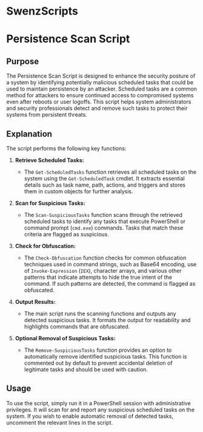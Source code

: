 # SwenzScripts
# Persistence Scan Script

## Purpose

The Persistence Scan Script is designed to enhance the security posture of a system by identifying potentially malicious scheduled tasks that could be used to maintain persistence by an attacker. Scheduled tasks are a common method for attackers to ensure continued access to compromised systems even after reboots or user logoffs. This script helps system administrators and security professionals detect and remove such tasks to protect their systems from persistent threats.

## Explanation

The script performs the following key functions:

1. **Retrieve Scheduled Tasks:**
   - The `Get-ScheduledTasks` function retrieves all scheduled tasks on the system using the `Get-ScheduledTask` cmdlet. It extracts essential details such as task name, path, actions, and triggers and stores them in custom objects for further analysis.

2. **Scan for Suspicious Tasks:**
   - The `Scan-SuspiciousTasks` function scans through the retrieved scheduled tasks to identify any tasks that execute PowerShell or command prompt (`cmd.exe`) commands. Tasks that match these criteria are flagged as suspicious.

3. **Check for Obfuscation:**
   - The `Check-Obfuscation` function checks for common obfuscation techniques used in command strings, such as Base64 encoding, use of `Invoke-Expression` (`IEX`), character arrays, and various other patterns that indicate attempts to hide the true intent of the command. If such patterns are detected, the command is flagged as obfuscated.

4. **Output Results:**
   - The main script runs the scanning functions and outputs any detected suspicious tasks. It formats the output for readability and highlights commands that are obfuscated.

5. **Optional Removal of Suspicious Tasks:**
   - The `Remove-SuspiciousTasks` function provides an option to automatically remove identified suspicious tasks. This function is commented out by default to prevent accidental deletion of legitimate tasks and should be used with caution.

## Usage

To use the script, simply run it in a PowerShell session with administrative privileges. It will scan for and report any suspicious scheduled tasks on the system. If you wish to enable automatic removal of detected tasks, uncomment the relevant lines in the script.
